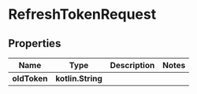 
# RefreshTokenRequest

## Properties
| Name | Type | Description | Notes |
| ------------ | ------------- | ------------- | ------------- |
| **oldToken** | **kotlin.String** |  |  |



